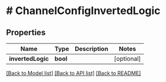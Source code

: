 # # ChannelConfigInvertedLogic

## Properties

Name | Type | Description | Notes
------------ | ------------- | ------------- | -------------
**invertedLogic** | **bool** |  | [optional]

[[Back to Model list]](../../README.md#models) [[Back to API list]](../../README.md#endpoints) [[Back to README]](../../README.md)
